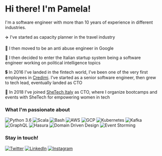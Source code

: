 # Hi there! I'm Pamela!

I'm a software engineer with more than 10 years of experience in different industries.

:airplane: I've started as capacity planner in the travel industry

:ghost: I then moved to be an anti abuse engineer in Google

:briefcase: I then decided to enter the Italian startup system being a software engineer working on political intelligence topics

:heavy_dollar_sign: In 2016 I've landed in the fintech world, I've been one of the very first employees in [Credimi](https://github.com/credimi). I've started as a senior software engineer, then grew to tech lead, eventually landed as CTO

:girl: In 2018 I've joined [SheTech Italy](https://github.com/shetechitaly) as CTO, where I organize bootcamps and events with SheTech for empowering women in tech

### What I'm passionate about

![Python 3.6](https://img.shields.io/badge/python-green)
![Scala](https://img.shields.io/badge/scala-green)
![Bash](https://img.shields.io/badge/bash-green)
![AWS](https://img.shields.io/badge/aws-orange)
![GCP](https://img.shields.io/badge/gcp-orange)
![Kubernetes](https://img.shields.io/badge/kubernetes-blue)
![Kafka](https://img.shields.io/badge/kafka-blue)
![GraphQL](https://img.shields.io/badge/graphql-blue)
![Hasura](https://img.shields.io/badge/hasura-blue)
![Domain Driven Design](https://img.shields.io/badge/domaindrivendesign-blueviolet)
![Event Storming](https://img.shields.io/badge/eventstorming-blueviolet)

### Stay in touch!

[![Twitter](https://img.shields.io/badge/Twitter-1DA1F2?style=for-the-badge&logo=twitter&logoColor=white)](https://twitter.com/pamela_gotti)
[![LinkedIn](https://img.shields.io/badge/LinkedIn-0077B5?style=for-the-badge&logo=linkedin&logoColor=white)](https://linkedin.com/in/pamelagotti)
[![Instagram](https://img.shields.io/badge/Instagram-E4405F?style=for-the-badge&logo=instagram&logoColor=white)](https://instagram.com/gottipamela)
